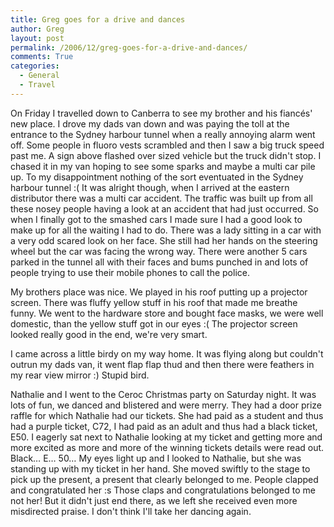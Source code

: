 ```yaml
---
title: Greg goes for a drive and dances
author: Greg
layout: post
permalink: /2006/12/greg-goes-for-a-drive-and-dances/
comments: True
categories:
  - General
  - Travel
---
```

On Friday I travelled down to Canberra to see my brother and his fiancés' new place. I drove my dads van down and was paying the toll at the entrance to the Sydney harbour tunnel when a really annoying alarm went off. Some people in fluoro vests scrambled and then I saw a big truck speed past me. A sign above flashed over sized vehicle but the truck didn't stop. I chased it in my van hoping to see some sparks and maybe a multi car pile up. To my disappointment nothing of the sort eventuated in the Sydney harbour tunnel :( It was alright though, when I arrived at the eastern distributor there was a multi car accident. The traffic was built up from all these nosey people having a look at an accident that had just occurred. So when I finally got to the smashed cars I made sure I had a good look to make up for all the waiting I had to do. There was a lady sitting in a car with a very odd scared look on her face. She still had her hands on the steering wheel but the car was facing the wrong way. There were another 5 cars parked in the tunnel all with their faces and bums punched in and lots of people trying to use their mobile phones to call the police.

My brothers place was nice. We played in his roof putting up a projector screen. There was fluffy yellow stuff in his roof that made me breathe funny. We went to the hardware store and bought face masks, we were well domestic, than the yellow stuff got in our eyes :( The projector screen looked really good in the end, we're very smart.

I came across a little birdy on my way home. It was flying along but couldn't outrun my dads van, it went flap flap thud and then there were feathers in my rear view mirror :) Stupid bird.

Nathalie and I went to the Ceroc Christmas party on Saturday night. It was lots of fun, we danced and blistered and were merry. They had a door prize raffle for which Nathalie had our tickets. She had paid as a student and thus had a purple ticket, C72, I had paid as an adult and thus had a black ticket, E50. I eagerly sat next to Nathalie looking at my ticket and getting more and more excited as more and more of the winning tickets details were read out. Black… E… 50… My eyes light up and I looked to Nathalie, but she was standing up with my ticket in her hand. She moved swiftly to the stage to pick up the present, a present that clearly belonged to me. People clapped and congratulated her :s Those claps and congratulations belonged to me not her! But it didn't just end there, as we left she received even more misdirected praise. I don't think I'll take her dancing again.